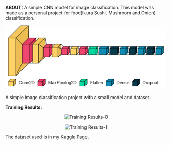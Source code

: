 **ABOUT:**
A simple CNN model for image classification. This model was made as a personal project for food(Ikura Sushi, Mushroom and Onion) classification.

<p align="center">
  <img src=Model-Architecture.png alt="Model Architecture"/>
</p>



A simple image classification project with a small model and dataset.

**Training Results:**

<p align="center">
  <img src=https://user-images.githubusercontent.com/75195899/147878215-b2f020ba-36c6-4b60-8aa9-3463fc6e157d.png alt="Training Results-0"/>
</p>

<p align="center">
  <img src=https://user-images.githubusercontent.com/75195899/147878225-d94682c6-8e62-40af-8dc1-c2ac8b1debf8.png alt="Training Results-1"/>
</p>

The dataset used is in my [Kaggle Page](https://www.kaggle.com/bruhusernameistaken/5k-food-image-dataset).
